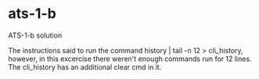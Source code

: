 # ats-1-b
ATS-1-b solution

The instructions said to run the command history | tail -n 12 > cli_history, however, in this excercise there weren't enough commands run for 12 lines. 
The cli_history has an additional clear cmd in it. 

